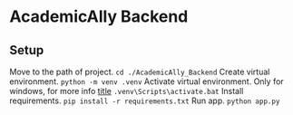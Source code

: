 # AcademicAlly Backend

## Setup
Move to the path of project.
`cd ./AcademicAlly_Backend`
Create virtual environment.
`python -m venv .venv`
Activate virtual environment. Only for windows, for more info [title](https://docs.python.org/3/library/venv.html)
`.venv\Scripts\activate.bat`
Install requirements.
`pip install -r requirements.txt`
Run app.
`python app.py`
